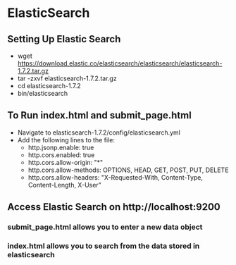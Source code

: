 # ElasticSearch

## Setting Up Elastic Search
* wget https://download.elastic.co/elasticsearch/elasticsearch/elasticsearch-1.7.2.tar.gz
* tar -zxvf elasticsearch-1.7.2.tar.gz
* cd elasticsearch-1.7.2
* bin/elasticsearch

## To Run index.html and submit_page.html
* Navigate to elasticsearch-1.7.2/config/elasticsearch.yml
* Add the following lines to the file:
  * http.jsonp.enable: true
  * http.cors.enabled: true
  * http.cors.allow-origin: "*"
  * http.cors.allow-methods: OPTIONS, HEAD, GET, POST, PUT, DELETE
  * http.cors.allow-headers: "X-Requested-With, Content-Type, Content-Length, X-User"

## Access Elastic Search on http://localhost:9200

### submit_page.html allows you to enter a new data object

### index.html allows you to search from the data stored in elasticsearch
